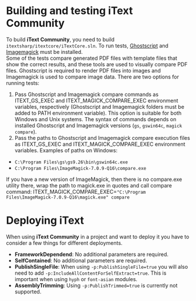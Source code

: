 
# Building and testing **iText Community**

To build **iText Community**, you need to build `itextsharp/itextcore/iTextCore.sln`.
To run tests, [Ghostscript][1] and [Imagemagick][2] must be installed.  
Some of the tests compare generated PDF files with template files that show the correct results, and these tools are used to
visually compare PDF files. Ghostscript is required to render PDF files into images and Imagemagick is used to compare image data. 
There are two options for running tests:
1. Pass Ghostscript and Imagemagick compare commands as ITEXT_GS_EXEC and ITEXT_MAGICK_COMPARE_EXEC environment variables, respectively 
(Ghostscript and Imagemagick folders must be added to PATH environment variable). This option is suitable for both Windows and Unix systems. 
The syntax of commands depends on installed Ghostscript and Imagemagick versions (`gs`, `gswin64c`, `magick compare`).
2. Pass the paths to Ghostscript and Imagemagick compare execution files as ITEXT_GS_EXEC and ITEXT_MAGICK_COMPARE_EXEC 
environment variables. Examples of paths on Windows:
- `C:\Program Files\gs\gs9.26\bin\gswin64c.exe`
- `C:\Program Files\ImageMagick-7.0.9-Q16\compare.exe`

If you have a new version of ImageMagick, then there is no compare.exe utility there, wrap the path to magick.exe in quotes and call compare command:
ITEXT_MAGICK_COMPARE_EXEC=`"C:\Program Files\ImageMagick-7.0.9-Q16\magick.exe" compare`


# Deploying iText

When using **iText Community** in a project and want to deploy it you have to consider a few things for different deployments.

- **FrameworkDependend**: No additional parameters are required.
- **SelfContained**: No additional parameters are required.
- **PublishSingleFile**: When using `-p:PublishSingleFile=true` you will also need to add `-p:IncludeAllContentForSelfExtract=true`. This is important when using `hyph` or `font-asian` modules.
- **AssemblyTrimming**: Using `-p:PublishTrimmed=true` is currently not supported.



[1]: https://www.ghostscript.com/
[2]: https://www.imagemagick.org/
